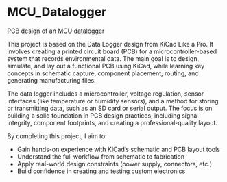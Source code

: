 # MCU_Datalogger
PCB design of an MCU datalogger

This project is based on the Data Logger design from KiCad Like a Pro. It involves creating a printed circuit board (PCB) for a microcontroller-based system that records environmental data. The main goal is to design, simulate, and lay out a functional PCB using KiCad, while learning key concepts in schematic capture, component placement, routing, and generating manufacturing files.

The data logger includes a microcontroller, voltage regulation, sensor interfaces (like temperature or humidity sensors), and a method for storing or transmitting data, such as an SD card or serial output. The focus is on building a solid foundation in PCB design practices, including signal integrity, component footprints, and creating a professional-quality layout.

By completing this project, I aim to:

- Gain hands-on experience with KiCad’s schematic and PCB layout tools
- Understand the full workflow from schematic to fabrication
- Apply real-world design constraints (power supply, connectors, etc.)
- Build confidence in creating and testing custom electronics
